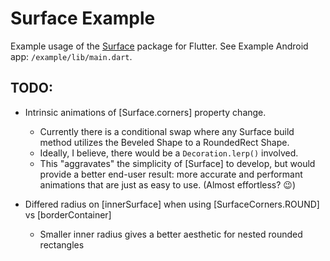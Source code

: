 # Surface Example

Example usage of the [Surface](https://github.com/Zabadam/surface) package for Flutter. See Example Android app: `/example/lib/main.dart`.

## TODO:

- Intrinsic animations of [Surface.corners] property change.
    - Currently there is a conditional swap where any Surface build method utilizes the Beveled Shape to a RoundedRect Shape.
    - Ideally, I believe, there would be a `Decoration.lerp()` involved.
    - This "aggravates" the simplicity of [Surface] to develop, but would provide a better end-user result: more accurate and performant animations that are just as easy to use. (Almost effortless? 😉)

- Differed radius on [innerSurface] when using [SurfaceCorners.ROUND] vs [borderContainer]
    - Smaller inner radius gives a better aesthetic for nested rounded rectangles
